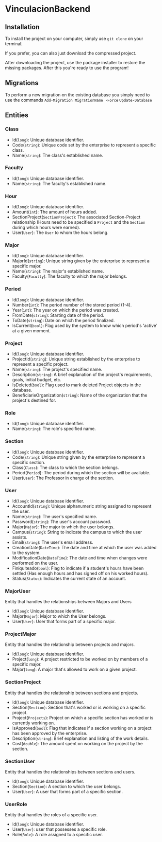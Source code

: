 # VinculacionBackend

## Installation 

To install the project on your computer, simply use `git clone` on your terminal.

If you prefer, you can also just download the compressed project.

After downloading the project, use the package installer to restore the missing packages. After this you're ready to use the program!

## Migrations

To perform a new migration on the existing database you simply need to use the commands
`Add-Migration MigrationName -Force`
`Update-Database`

## Entities

### Class
* Id(`long`): Unique database identifier.
* Code(`string`): Unique code set by the enterprise to represent a specific class.
* Name(`string`): The class's established name.

### Faculty
* Id(`long`): Unique database identifier.
* Name(`string`): The faculty's established name.

### Hour
* Id(`long`): Unique database identifier.
* Amount(`int`): The amount of hours added.
* SectionProject(`SectionProject`): The associated Section-Project relationship (Hours need to be specified a `Project` and the `Section` during which hours were earned).
* User(`User`): The `User` to whom the hours belong. 

### Major
* Id(`long`): Unique database identifier.
* MajorId(`string`): Unique string given by the enterprise to represent a specific major.
*  Name(`string`): The major's established name.
*  Faculty(`Faculty`): The faculty to which the major belongs.

### Period
* Id(`long`): Unique database identifier.
* Number(`int`): The period number of the stored period (1-4).
* Year(`int`): The year on which the period was created.
* FromDate(`string`): Starting date of the period.
* ToDate(`string`): Date on which the period finalized.
* IsCurrent(`bool`): Flag used by the system to know which period's 'active' at a given moment.

### Project
* Id(`long`): Unique database identifier.
* ProjectId(`string`): Unique string established by the enterprise to represent a specific project.
* Name(`string`): The project's specified name.
* Description(`string`): A brief explanation of the project's requirements, goals, initial budget, etc.
* IsDeleted(`bool`): Flag used to mark deleted Project objects in the database.
* BeneficiarieOrganization(`string`): Name of the organization that the project's destined for.

### Role
* Id(`long`): Unique database identifier.
* Name(`string`): The role's specified name.

### Section
* Id(`long`): Unique database identifier.
* Code(`string`): Unique string given by the enterprise to represent a specific section.
* Class(`Class`): The class to which the section belongs.
* Period(`Period`): The period during which the section will be available.
* User(`User`): The Professor in charge of the section.

### User
* Id(`long`): Unique database identifier.
* AccountId(`string`): Unique alphanumeric string assigned to represent the user.
* Name(`string`): The user's specified name.
* Password(`string`): The user's account password.
* Major(`Major`): The major to which the user belongs.
* Campus(`string`): String to indicate the campus to which the user assists.
* Email(`string`): The user's email address.
* CreationDate(`DateTime`): The date and time at which the user was added to the system.
* ModificationDate(`DateTime`): The date and time when changes were performed on the user.
* Finiquiteado(`bool`): Flag to indicate if a student's hours have been settled (Has enough hours and has signed off on his worked hours).
* Status(`Status`): Indicates the current state of an account.

### MajorUser
Entity that handles the relationships between Majors and Users
* Id(`long`): Unique database identifier.
* Major(`Major`): Major to which the User belongs.
* User(`User`): User that forms part of a specific major.

### ProjectMajor
Entity that handles the relationship between projects and majors.
* Id(`long`): Unique database identifier.
* Project(`long`): A project restricted to be worked on by members of a specific major.
* Major(`long`): A major that's allowed to work on a given project.

### SectionProject
Entity that handles the relationship between sections and projects.
* Id(`long`): Unique database identifier.
* Section(`Section`): Section that's worked or is working on a specific project.
* Project(`Projects`): Project on which a specific section has worked or is currently working on.
* IsApproved(`bool`): Flag that indicates if a section working on a project has been approved by the enterprise.
* Description(`string`): Brief explanation and listing of the work details.
* Cost(`double`): The amount spent on working on the project by the section.

### SectionUser
Entity that handles the relationships between sections and users.
* Id(`long`): Unique database identifier.
* Section(`Section`): A section to which the user belongs.
* User(`User`): A user that forms part of a specific section.

### UserRole
Entity that handles the roles of a specific user.
* Id(`long`): Unique database identifier.
* User(`User`): user that possesses a specific role.
* Role(`Role`): A role assigned to a specific user.
